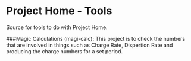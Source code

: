 # Project Home - Tools
Source for tools to do with Project Home.

###Magic Calculations (magi-calc):
This project is to check the numbers that are involved in things such as Charge Rate, Dispertion Rate and producing the charge numbers for a set period.
